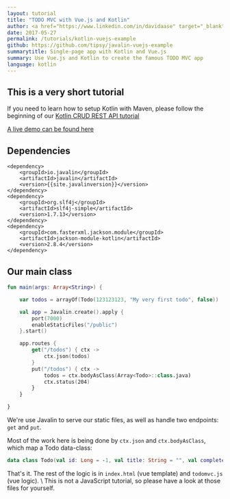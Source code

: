 ```yaml
---
layout: tutorial
title: "TODO MVC with Vue.js and Kotlin"
author: <a href="https://www.linkedin.com/in/davidaase" target="_blank">David Åse</a>
date: 2017-05-27
permalink: /tutorials/kotlin-vuejs-example
github: https://github.com/tipsy/javalin-vuejs-example
summarytitle: Single-page app with Kotlin and Vue.js
summary: Use Vue.js and Kotlin to create the famous TODO MVC app
language: kotlin
---
```


## This is a very short tutorial

If you need to learn how to setup Kotlin with Maven, please
follow the beginning of our [Kotlin CRUD REST API tutorial](/tutorials/simple-kotlin-example)

[A live demo can be found here](http://javalin-vuejs-example.herokuapp.com)

## Dependencies
~~~markup
<dependency>
    <groupId>io.javalin</groupId>
    <artifactId>javalin</artifactId>
    <version>{{site.javalinversion}}</version>
</dependency>
<dependency>
    <groupId>org.slf4j</groupId>
    <artifactId>slf4j-simple</artifactId>
    <version>1.7.13</version>
</dependency>
<dependency>
    <groupId>com.fasterxml.jackson.module</groupId>
    <artifactId>jackson-module-kotlin</artifactId>
    <version>2.8.4</version>
</dependency>
~~~

## Our main class

~~~kotlin
fun main(args: Array<String>) {

    var todos = arrayOf(Todo(123123123, "My very first todo", false))

    val app = Javalin.create().apply {
        port(7000)
        enableStaticFiles("/public")
    }.start()

    app.routes {
        get("/todos") { ctx ->
            ctx.json(todos)
        }
        put("/todos") { ctx ->
            todos = ctx.bodyAsClass(Array<Todo>::class.java)
            ctx.status(204)
        }
    }

}
~~~

We're use Javalin to serve our static files, as well as
handle two endpoints: `get` and `put`.

Most of the work here is being done by `ctx.json` and `ctx.bodyAsClass`,
which map a Todo data-class:

~~~kotlin
data class Todo(val id: Long = -1, val title: String = "", val completed: Boolean = false)
~~~

That's it. The rest of the logic is in `index.html` (vue template)
and `todomvc.js` (vue logic). \\
This is not a JavaScript tutorial, so please have a look at those files for yourself.
